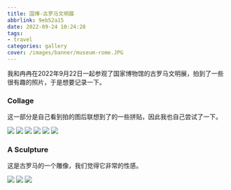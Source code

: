 ```yaml
---
title: 国博-古罗马文明展
abbrlink: 9eb52a15
date: 2022-09-24 10:24:28
tags: 
- travel
categories: gallery
cover: /images/banner/museum-rome.JPG
---
```


我和冉冉在2022年9月22日一起参观了国家博物馆的古罗马文明展，拍到了一些很有趣的照片，于是想要记录一下。

### Collage
这一部分是自己看到拍的图后联想到了的一些拼贴，因此我也自己尝试了一下。

![](/images/museum-rome/2.JPG)
![](/images/museum-rome/3.JPG)
![](/images/museum-rome/4.JPG)
![](/images/museum-rome/5.JPG)
![](/images/museum-rome/6.JPG)
![](/images/museum-rome/7.JPG)


### A Sculpture
这是古罗马的一个雕像，我们觉得它非常的性感。

![](/images/museum-rome/8.JPG)
![](/images/museum-rome/9.JPG)
![](/images/museum-rome/10.png)
